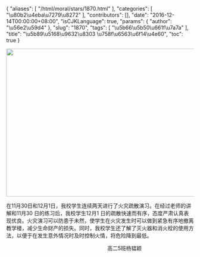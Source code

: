 {
    "aliases": [
        "/html/moral/stars/1870.html"
    ],
    "categories": [
        "\u80b2\u4eba\u7279\u8272"
    ],
    "contributors": [],
    "date": "2016-12-14T00:00:00+08:00",
    "isCJKLanguage": true,
    "params": {
        "author": "\u56e2\u59d4"
    },
    "slug": "1870",
    "tags": [
        "\u5b66\u5b50\u661f\u7a7a"
    ],
    "title": "\u5b89\u5168\u9632\u8303  \u758f\u6563\u6f14\u4e60",
    "toc": true
}


<img
    src="https://cdn.tfls.online/mirror/full/312fd879e01936e61232d4aa8d8ca56f51d30e7d.jpg"
    style="display:block;margin-left:auto;margin-right:auto;"
    decoding="async"
    fetchpriority="auto"
    loading="lazy"
    height="397"
    width="600"
/>









在11月30日和12月1日，我校学生连续两天进行了火灾疏散演习。在经过老师的讲解和11月30 日的练习后，我校学生12月1 日的疏散快速而有序，态度严肃认真表现优良。火灾演习可以防患于未然，使学生在火灾发生时可以做到紧急有序地撤离教学楼，减少生命财产的损失。同时，我校学生还了解了灭火器和消火栓的使用方法，以便于在发生意外情况时及时控制火情，将危险降到最低。



  






                                                                     高二5班杨韫颖



